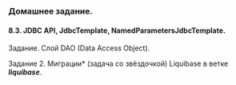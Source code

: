 ### Домашнее задание.

#### 8.3. JDBC API, JdbcTemplate, NamedParametersJdbcTemplate.

Задание. Слой DAO (Data Access Object).

Задание 2. Миграции* (задача со звёздочкой) Liquibase в ветке **_liquibase_**.
